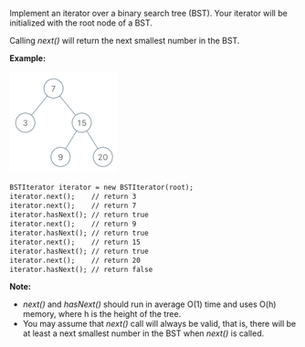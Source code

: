 Implement an iterator over a binary search tree (BST). Your iterator will be initialized with the root node of a BST.

Calling *next()* will return the next smallest number in the BST.

**Example:**

![](bst-tree.png)

```
BSTIterator iterator = new BSTIterator(root);
iterator.next();    // return 3
iterator.next();    // return 7
iterator.hasNext(); // return true
iterator.next();    // return 9
iterator.hasNext(); // return true
iterator.next();    // return 15
iterator.hasNext(); // return true
iterator.next();    // return 20
iterator.hasNext(); // return false
```

**Note:**

* *next()* and *hasNext()* should run in average O(1) time and uses O(h) memory, where h is the height of the tree.
* You may assume that *next()* call will always be valid, that is, there will be at least a next smallest number in the BST when *next()* is called.